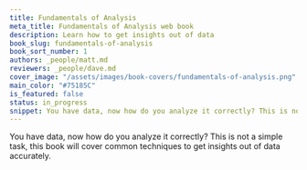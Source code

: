 ```yaml
---
title: Fundamentals of Analysis
meta_title: Fundamentals of Analysis web book
description: Learn how to get insights out of data
book_slug: fundamentals-of-analysis
book_sort_number: 1
authors: _people/matt.md
reviewers: _people/dave.md
cover_image: "/assets/images/book-covers/fundamentals-of-analysis.png"
main_color: "#75185C"
is_featured: false
status: in_progress
snippet: You have data, now how do you analyze it correctly? This is not a simple task, this book will cover common techniques to get insights out of data accurately.
---
```

You have data, now how do you analyze it correctly? This is not a simple task, this book will cover common techniques to get insights out of data accurately.
